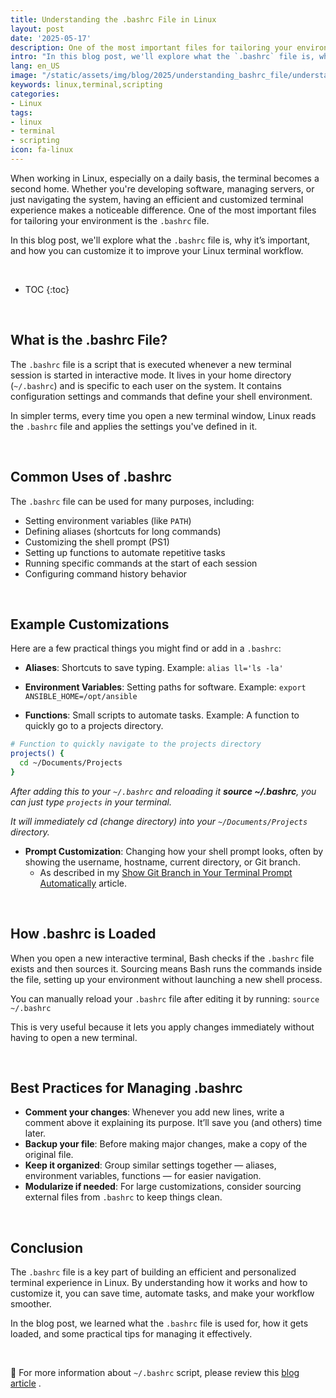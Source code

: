 ```yaml
---
title: Understanding the .bashrc File in Linux
layout: post
date: '2025-05-17'
description: One of the most important files for tailoring your environment is the `.bashrc` file.
intro: "In this blog post, we'll explore what the `.bashrc` file is, why it’s important, and how you can customize it to improve your Linux terminal workflow." 
lang: en_US
image: "/static/assets/img/blog/2025/understanding_bashrc_file/understanding_bashrc_file.jpg"
keywords: linux,terminal,scripting
categories:
- Linux
tags:
- linux
- terminal
- scripting
icon: fa-linux
---
```


When working in Linux, especially on a daily basis, the terminal becomes a second home. Whether you're developing software, managing servers, or just navigating the system, having an efficient and customized terminal experience makes a noticeable difference. One of the most important files for tailoring your environment is the `.bashrc` file.

In this blog post, we'll explore what the `.bashrc` file is, why it’s important, and how you can customize it to improve your Linux terminal workflow.

<br>

* TOC 
{:toc}

<br>

## What is the .bashrc File?

The `.bashrc` file is a script that is executed whenever a new terminal session is started in interactive mode. It lives in your home directory (`~/.bashrc`) and is specific to each user on the system. It contains configuration settings and commands that define your shell environment.

In simpler terms, every time you open a new terminal window, Linux reads the `.bashrc` file and applies the settings you've defined in it.

<br>

## Common Uses of .bashrc

The `.bashrc` file can be used for many purposes, including:
- Setting environment variables (like `PATH`)
- Defining aliases (shortcuts for long commands)
- Customizing the shell prompt (PS1)
- Setting up functions to automate repetitive tasks
- Running specific commands at the start of each session
- Configuring command history behavior

<br>

## Example Customizations

Here are a few practical things you might find or add in a `.bashrc`:

- **Aliases**: Shortcuts to save typing.
  Example: `alias ll='ls -la'`

- **Environment Variables**: Setting paths for software.
  Example: `export ANSIBLE_HOME=/opt/ansible`

- **Functions**: Small scripts to automate tasks.
  Example: A function to quickly go to a projects directory.

```bash
# Function to quickly navigate to the projects directory
projects() {
  cd ~/Documents/Projects
}
```

*After adding this to your `~/.bashrc` and reloading it **source ~/.bashrc**, you can just type `projects` in your terminal.*

*It will immediately cd (change directory) into your `~/Documents/Projects` directory.*

- **Prompt Customization**: Changing how your shell prompt looks, often by showing the username, hostname, current directory, or Git branch.
  - As described in my [Show Git Branch in Your Terminal Prompt Automatically](https://jamisonjohnson.me/blog/linux/show_git_in_terminal/) article.

<br>

## How .bashrc is Loaded

When you open a new interactive terminal, Bash checks if the `.bashrc` file exists and then sources it. Sourcing means Bash runs the commands inside the file, setting up your environment without launching a new shell process.

You can manually reload your `.bashrc` file after editing it by running:
`source ~/.bashrc`

This is very useful because it lets you apply changes immediately without having to open a new terminal.

<br>

## Best Practices for Managing .bashrc

- **Comment your changes**: Whenever you add new lines, write a comment above it explaining its purpose. It’ll save you (and others) time later.
- **Backup your file**: Before making major changes, make a copy of the original file.
- **Keep it organized**: Group similar settings together — aliases, environment variables, functions — for easier navigation.
- **Modularize if needed**: For large customizations, consider sourcing external files from `.bashrc` to keep things clean.

<br>

## Conclusion

The `.bashrc` file is a key part of building an efficient and personalized terminal experience in Linux. By understanding how it works and how to customize it, you can save time, automate tasks, and make your workflow smoother.

In the blog post, we learned what the `.bashrc` file is used for, how it gets loaded, and some practical tips for managing it effectively.

<br>

📝 For more information about `~/.bashrc` script, please review this [blog article](https://www.digitalocean.com/community/tutorials/bashrc-file-in-linux) .